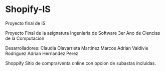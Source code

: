 # Shopify-IS
Proyecto final de IS

Proyecto Final de la asignatura Ingenieria de Software
3er Ano de Ciencias de la Computacion

Desarrolladores:
Claudia Olavarrieta Martinez
Marcos Adrian Valdivie Rodriguez
Adrian Hernandez Perez

Shoppify
Sitio de compra/venta online con opcion de subastas incluidas.
